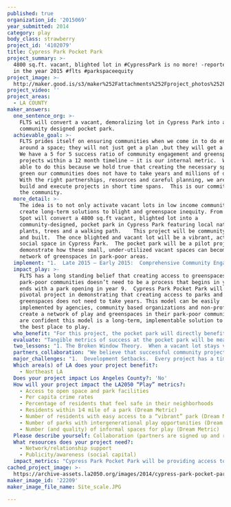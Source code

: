 ```yaml
---
published: true
organization_id: '2015069'
year_submitted: 2014
category: play
body_class: strawberry
project_id: '4102079'
title: Cypress Park Pocket Park
project_summary: >-
  4800 sq.ft. vacant, blighted lot in #CypressPark is no more! -reported by LA
  in the year 2015 #flts #parkspaceequity
project_image: >-
  http://maker.good.is/s3/maker%252Fattachments%252Fproject_photos%252Fimages%252F22209%252Fdisplay%252FSite_scale.JPG=c570x385
project_video: ''
project_areas:
  - LA COUNTY
maker_answers:
  one_sentence_org: >-
    FLTS will convert a vacant, demoralizing lot in Cypress Park into a
    community designed pocket park. 
  achievable_goal: >-
    FLTS prides itself on ensuring communities when we come in to do engagement
    around a space; they will not just get a plan ,but they will get a PROJECT. 
    We have a 5 for 5 success ratio of community engagement and greenspace
    projects within a 12 month timeline – it is our internal metric.  We are
    able to do this because we hold true that creating the necessary spaces to
    green our communities does not have to take years and millions of dollars. 
    With the right partnerships, resources and careful planning, we are able to
    build and execute projects in short time spans.  This is our commitment to
    the community.
  more_detail: >-
    The idea is to not only activate vacant lots in low income communities, but
    create long-term solutions to blight and greenspace inequity. From Lot to
    Spot will convert a 4800 sq.ft vacant, blighted lot into a
    community-designed, pocket park in Cypress Park featuring local native
    plants, trees and a walking path.    This project will be community designed
    and built.  The once blighted and vacant lot will be a vibrant, active
    social space in Cypress Park.  The pocket park will be a pilot project, to
    demonstrate how these small, under-utilized vacant spaces can become a
    network of greenspaces in park-poor areas.
  implement: "1.  Late 2015 – Early 2015:  Comprehensive Community Engagement. \r\nFLTS will host two community workshops to engage community in design to ensure the park will meet their needs.  Soapbox: When people contribute to a community asset, they invest themselves and derive a sense of pride that often empowers them to stay active in and care for their community. \r\n\r\n2.  Late Winter/Early Spring 2015: Design. \r\nSWA will finalize the design based on community drawings and verbal input. Final design presented to community during a “sidewalk engagement” party which will serve as the kick off for their new space!\r\n\r\n3. Spring – Summer 2015: Construction.  \r\n\r\n4. Summer 2015 - Pocket Park Opens!  The vacant lot is no more – we have converted a vacant lot into an urban “spot”. \r\n"
  impact_play: >-
    FLTS has a long standing belief that creating access to greenspaces in
    park-poor communities doesn’t need to be a process that begins in year 1 and
    ends with a park opening in year 9.  Cypress Park Pocket Park will be a
    pivotal project in demonstrating that creating access to parks and
    greenspaces does not need to take years. This model can be easily
    implemented by agencies, community based organizations and non-profits to
    create a network of play and greenspaces in their park-poor communities.  We
    are confident this model is a long-term, implementable solution to make LA
    the best place to play.
  who_benefit: "For this project, the pocket park will directly benefit the community of Cypress Park in North east Los Angeles.   According to the 2010 Census , Cypress Park has an estimated population of approximately 11, 000 people, among the highest densities in Los Angeles County.  In addition, the household median income for the ½ mile radius of the proposed park is $39,559, well below the poverty line. \r\n\r\nHowever, because this is a pilot project , this pocket park will demonstrate how these small, under-utilized vacant spaces can become a network of greenspaces in park-poor areas in all of Los Angeles.  We will illustrate how this project can be replicated and implemented over and over in similar spaces across Los Angeles. \r\n"
  evaluate: "Tangible metrics of success at the pocket park will be measured by:\r\n\r\n1. number of users at the park \r\n2. number of police dispatch reports to the park – post construction\r\n3. number of informal and formal events at the park\r\n4. number of individuals and agencies who have utilized FLTS’s model of cost-effective, time sensitive green space building to create access in park-poor communities in Los Angeles\r\n"
  two_lessons: "1. The Broken Window Theory.  When a vacant lot stays vacant, the whole community is demoralized on a systemic level. Everything is affected from childrens opportunity to play to local economic investment. \r\n\r\n2. 118th & Doty Pocket Park , Hawthorne , CA – FLTS fought hard to build a park, in a 5500 sq. ft. vacant lot.  We proved to the City that it could be done quickly, economically AND with community design input.  \r\n"
  partners_collaboration: "We believe that successful community projects need a comprehensive collaborative of stakeholders. To ensure this, this project will be a collaborative between three major partners that will provide resources that will engage a comprehensive public.   We will be partnering with local community leader and business in Cypress Park -  Antigua Coffee House.  Yancey Quinones, owner,  is a community leader and advocate of creating community-driven, multi-benefit projects that inspire youth in Cypress Park to improve Cypress Park.   Antigua Coffee House - located four blocks - from the vacant lot will serve as the community space hosting design workshops. \r\n\r\nIn addition 8th grade students from Nightingale Middle School located less than ¼ from the park will be engaged a grade-level service learning project during the park’s construction.  Students will be involved in assisting with community engagement and final stage plantings at the park in 2nd semester of 2015.\r\n\r\nFLTS will be partnering with SWA Group (http://www.swagroup.com/) on design of the park.   FLTS and SWA have partnered on greenspace projects in the last three years including our successful Dominguez Enhancement and Engagement Projects – which converted a vacant, blighted area of the Dominguez Creek in Gardena into a active bicycle path while restoring the natural habitat that existed along the creek.   SWA is a world leader in landscape architecture, planning and urban design with a passion to create exceptional places for people with an emphasis on natural systems and art.  SWA will bring their expertise in design to ensure these spaces are designed to specifically meet the community’s needs and assure quality design.  \r\nLastly, in order to stay true to a community driven project, labor, materials and resources will be sourced locally.  \r\nThree factors that are critical to the success of the collaborations are: \r\n1. An adopted understanding that final design of the space is community driven\r\n2. Committed and full participation from all partners\r\n3. Acknowledging that an engaged community is an empowered community – and every resource partners bring are guided by this principle \r\n"
  major_challenges: "1.  Development Setbacks.  Every project has a timeline and sometimes contingencies occur that one cannot foresee – such as the irrigation installation is delayed because a water main broke.  Or an outdoor community workshop has to be changed because it is raining.  How we ensure the success of implementation is to “roll with the punches” as the saying goes.  We attempt to anticipate any setbacks however when they occur, FLTS will plan accordingly to ensure the project moves forward.  \r\n\r\n2.  Authentic Community Engagement. In our work, sometimes community members are intimated to participate in any civic engagement process because of historical distrust of formal planning processes. Our job is to make them feel as comfortable as possible so they can authentically share their voice. And if we have done our job, we have captured their input and they continue to participate in the community planning process as active community members. \r\n"
  Which area(s) of LA does your project benefit?:
    - Northeast LA
  Does your project impact Los Angeles County?: 'No'
  How will your project impact the LA2050 “Play” metrics?:
    - Access to open space and park facilities
    - Per capita crime rates
    - Percentage of residents that feel safe in their neighborhoods
    - Residents within 1⁄4 mile of a park (Dream Metric)
    - Number of residents with easy access to a “vibrant” park (Dream Metric)
    - Number of parks with intergenerational play opportunities (Dream Metric)
    - Number (and quality) of informal spaces for play (Dream Metric)
  Please describe yourself: Collaboration (partners are signed up and ready to hit the ground running!)
  What resources does your project need?:
    - Network/relationship support
    - Publicity/awareness (social capital)
  impact_metrics: "Cypress Park Pocket Park will be providing access to recreation opportunities to a community that does not have currently have access. According the California Department of Parks and Recreation, there is 1.32 acres of parkspace per 1000 residents within ½ mile radius of the vacant lot.  This is well below the acceptable standard of 10 acres per 1000 residents a thriving community should have. \r\n\r\nIn our work converting vacant, blighted spaces into community, active places, we have witnessed local crime activity decrease.  Whereas a vacant lot provides a space for illicit criminal activity such as drug use, illegal dumping and prostitution, an active, empowered space no longer provides that “room”.  Instead of drug use, community members witness children playing. Instead of parked cars by the vacant lot, they see mothers walking with strollers.  There is a dramatic change in the use of the space, and thus in the potential for crime. \r\n"
cached_project_image: >-
  https://archive-assets.la2050.org/images/2014/cypress-park-pocket-park/maker.good.is/s3/maker%252Fattachments%252Fproject_photos%252Fimages%252F22209%252Fdisplay%252FSite_scale.JPG=c570x385.jpg
maker_image_id: '22209'
maker_image_file_name: Site_scale.JPG

---
```

